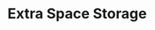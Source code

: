 ---
title: "Extra Space Storage"
url: /san-antonio/extra-space-storage-galm-road/
shop: storage rental
---